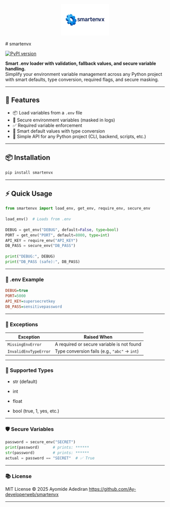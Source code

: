 <p align="center">
  <img src="logo.png" width="150" alt="smartenvx logo" />
</p>
# smartenvx

[![PyPI version](https://badge.fury.io/py/smartenvx.svg)](https://pypi.org/project/smartenvx/)

**Smart .env loader with validation, fallback values, and secure variable handling.**  
Simplify your environment variable management across any Python project with smart defaults, type conversion, required flags, and secure masking.

---

## 🚀 Features

- 📦 Load variables from a `.env` file
- 🔐 Secure environment variables (masked in logs)
- ✅ Required variable enforcement
- 🧠 Smart default values with type conversion
- 📜 Simple API for any Python project (CLI, backend, scripts, etc.)

---

## 📦 Installation

```bash
pip install smartenvx
```
---

## ⚡ Quick Usage
```python
from smartenvx import load_env, get_env, require_env, secure_env

load_env()  # Loads from .env

DEBUG = get_env("DEBUG", default=False, type=bool)
PORT = get_env("PORT", default=8000, type=int)
API_KEY = require_env("API_KEY")
DB_PASS = secure_env("DB_PASS")

print("DEBUG:", DEBUG)
print("DB_PASS (safe):", DB_PASS)
```
---
### 📄 .env Example
```ini
DEBUG=true
PORT=5000
API_KEY=supersecretkey
DB_PASS=sensitivepassword
```
---
### 📛 Exceptions
| Exception             | Raised When                                   |
| --------------------- | --------------------------------------------- |
| `MissingEnvError`     | A required or secure variable is not found    |
| `InvalidEnvTypeError` | Type conversion fails (e.g., `"abc"` → `int`) |
---
### 🔧 Supported Types
- str (default)

- int

- float

- bool (true, 1, yes, etc.)
---
### 🛡 Secure Variables
```python
password = secure_env("SECRET")
print(password)      # prints: ******
str(password)        # prints: ******
actual = password == "SECRET"  # ✅ True
```
---
### 📚 License
MIT License © 2025 Ayomide Adediran
https://github.com/Ay-developerweb/smartenvx

---
